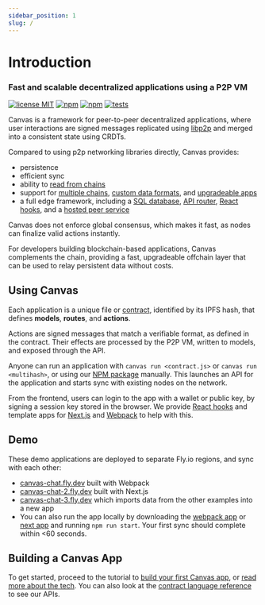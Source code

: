 ```yaml
---
sidebar_position: 1
slug: /
---
```


# Introduction

### Fast and scalable decentralized applications using a P2P VM

[![license MIT](https://img.shields.io/badge/License-MIT-brightgreen.svg)](https://opensource.org/licenses/MIT) [![npm](https://img.shields.io/npm/v/@canvas-js/core?color=33cd56&logo=npm)](https://www.npmjs.com/package/@canvas-js/core) [![npm](https://img.shields.io/github/last-commit/canvasxyz/canvas?color=33cd56&logo=github)](https://github.com/canvasxyz/canvas/tree/main/packages/core) [![tests](https://github.com/canvasxyz/canvas/actions/workflows/ci.yml/badge.svg)](https://github.com/canvasxyz/canvas/actions/workflows/ci.yml)

Canvas is a framework for peer-to-peer decentralized applications,
where user interactions are signed messages replicated using
[libp2p](https://libp2p.io/) and merged into a consistent state
using CRDTs.

Compared to using p2p networking libraries directly, Canvas provides:

* persistence
* efficient sync
* ability to [read from chains](./docs/api#contracts)
* support for [multiple chains](./docs/formats#signing), [custom data formats](./docs/custom), and [upgradeable apps](./docs/api#sources)
* a full edge framework, including a [SQL database](./docs/api#models), [API router](./docs/api#routes), [React hooks](./docs/canvas/packages/hooks), and a [hosted peer service](./docs/tutorial/canvas-hub)

Canvas does not enforce global consensus, which makes it fast, as nodes
can finalize valid actions instantly.

For developers building blockchain-based applications, Canvas
complements the chain, providing a fast, upgradeable offchain layer
that can be used to relay persistent data without costs.


## Using Canvas

Each application is a unique file or
[contract](./docs/tutorial/writing-a-canvas-contract), identified by its
IPFS hash, that defines **models**, **routes**, and **actions**.

Actions are signed messages that match a verifiable format, as
defined in the contract. Their effects are processed by the P2P VM,
written to models, and exposed through the API.

Anyone can run an application with `canvas run <contract.js>` or
`canvas run <multihash>`, or using our [NPM
package](./docs/canvas/packages/core) manually. This launches an API
for the application and starts sync with existing nodes on the
network.

From the frontend, users can login to the app with a wallet or public key, by
signing a session key stored in the browser. We provide [React
hooks](https://www.npmjs.com/package/@canvas-js/hooks)
and template apps for
[Next.js](https://github.com/canvasxyz/canvas/tree/main/examples/chat-next)
and
[Webpack](https://github.com/canvasxyz/canvas/tree/main/examples/chat-webpack)
to help with this.


## Demo

These demo applications are deployed to separate Fly.io regions, and
sync with each other:

* [canvas-chat.fly.dev](https://canvas-chat.fly.dev/index.html) built with Webpack
* [canvas-chat-2.fly.dev](https://canvas-chat-2.fly.dev) built with Next.js
* [canvas-chat-3.fly.dev](https://canvas-chat-3.fly.dev) which imports data from the other examples into a new app
* You can also run the app locally by downloading the
  [webpack app](https://github.com/canvasxyz/canvas/tree/main/examples/chat-webpack)
  or [next app](https://github.com/canvasxyz/canvas/tree/main/examples/chat-next)
  and running `npm run start`. Your first sync should complete within <60 seconds.


## Building a Canvas App

To get started, proceed to the tutorial to [build your first Canvas
app](./docs/tutorial/writing-a-canvas-contract), or [read more about
the tech](./docs/architecture). You can also look at the
[contract language reference](./docs/api) to see our APIs.
